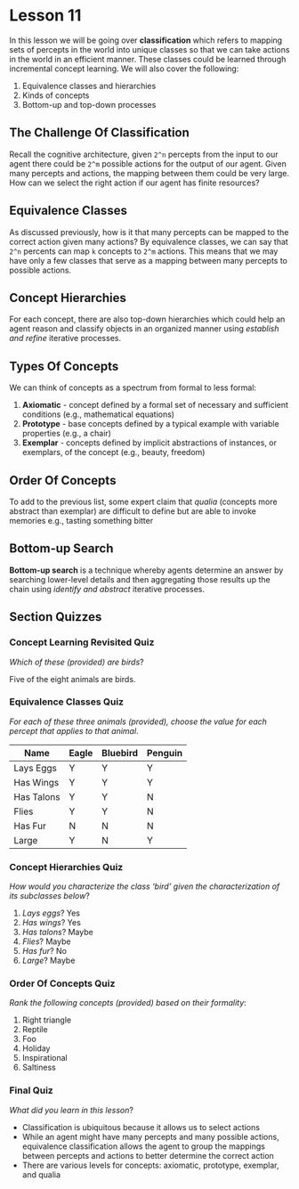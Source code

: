 # Lesson 11

In this lesson we will be going over **classification** which refers to mapping sets of percepts in the world into unique classes so that we can take actions in the world in an efficient manner. These classes could be learned through incremental concept learning. We will also cover the following:

1. Equivalence classes and hierarchies
2. Kinds of concepts
3. Bottom-up and top-down processes

## The Challenge Of Classification

Recall the cognitive architecture, given `2^n` percepts from the input to our agent there could be `2^m` possible actions for the output of our agent. Given many percepts and actions, the mapping between them could be very large. How can we select the right action if our agent has finite resources?

## Equivalence Classes

As discussed previously, how is it that many percepts can be mapped to the correct action given many actions? By equivalence classes, we can say that `2^n` percents can map `k` concepts to `2^m` actions. This means that we may have only a few classes that serve as a mapping between many percepts to possible actions.

## Concept Hierarchies

For each concept, there are also top-down hierarchies which could help an agent reason and classify objects in an organized manner using _establish and refine_ iterative processes.

## Types Of Concepts

We can think of concepts as a spectrum from formal to less formal:

1. **Axiomatic** - concept defined by a formal set of necessary and sufficient conditions (e.g., mathematical equations)
2. **Prototype** - base concepts defined by a typical example with variable properties (e.g., a chair)
3. **Exemplar** - concepts defined by implicit abstractions of instances, or exemplars, of the concept (e.g., beauty, freedom)

## Order Of Concepts

To add to the previous list, some expert claim that _qualia_ (concepts more abstract than exemplar) are difficult to define but are able to invoke memories e.g., tasting something bitter

## Bottom-up Search

**Bottom-up search** is a technique whereby agents determine an answer by searching lower-level details and then aggregating those results up the chain using _identify and abstract_ iterative processes.

## Section Quizzes

### Concept Learning Revisited Quiz

_Which of these (provided) are birds_?

Five of the eight animals are birds.

### Equivalence Classes Quiz

_For each of these three animals (provided), choose the value for each percept that applies to that animal_.

| Name       | Eagle | Bluebird | Penguin |
| ---------- | ----- | -------- | ------- |
| Lays Eggs  | Y     | Y        | Y       |
| Has Wings  | Y     | Y        | Y       |
| Has Talons | Y     | Y        | N       |
| Flies      | Y     | Y        | N       |
| Has Fur    | N     | N        | N       |
| Large      | Y     | N        | Y       |

### Concept Hierarchies Quiz

_How would you characterize the class ‘bird’ given the characterization of its subclasses below_?

1. _Lays eggs_? Yes
2. _Has wings_? Yes
3. _Has talons_? Maybe
4. _Flies_? Maybe
5. _Has fur_? No
6. _Large_? Maybe

### Order Of Concepts Quiz

_Rank the following concepts (provided) based on their formality_:

1. Right triangle
2. Reptile
3. Foo
4. Holiday
5. Inspirational
6. Saltiness

### Final Quiz

_What did you learn in this lesson_?

- Classification is ubiquitous because it allows us to select actions
- While an agent might have many percepts and many possible actions, equivalence classification allows the agent to group the mappings between percepts and actions to better determine the correct action
- There are various levels for concepts: axiomatic, prototype, exemplar, and qualia

